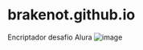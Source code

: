 # brakenot.github.io
Encriptador desafio Alura 
![image](https://user-images.githubusercontent.com/95323247/235002942-f0b2abcd-fb34-404d-8345-55751a0b8414.png)

